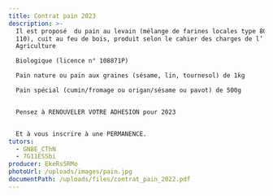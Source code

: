 ```yaml
---
title: Contrat pain 2023
description: >-
  Il est proposé  du pain au levain (mélange de farines locales type 80 et type
  110), cuit au feu de bois, produit selon le cahier des charges de l’
  Agriculture

  Biologique (licence n° 108871P)

  Pain nature ou pain aux graines (sésame, lin, tournesol) de 1kg

  Pain spécial (cumin/fromage ou origan/sésame ou pavot) de 500g


  Pensez à RENOUVELER VOTRE ADHESION pour 2023


  Et à vous inscrire à une PERMANENCE.
tutors:
  - GN8E_CThN
  - 7G11ESSbi
producer: EkeRs5RMo
photoUrl: /uploads/images/pain.jpg
documentPath: /uploads/files/contrat_pain_2022.pdf
---
```

